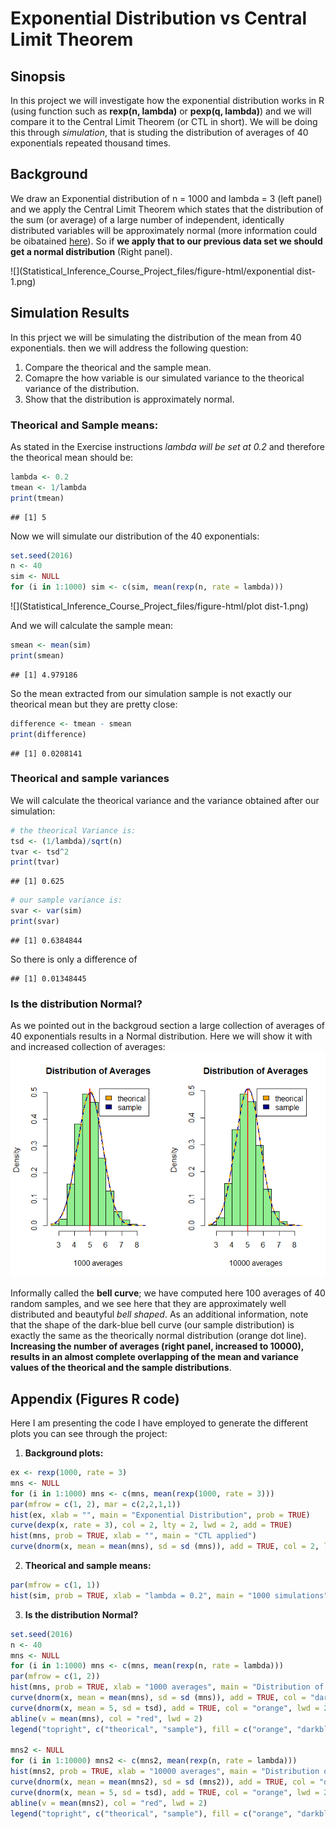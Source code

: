 # Exponential Distribution vs Central Limit Theorem



## Sinopsis

In this project we will investigate how the exponential distribution works in R (using function such as __rexp(n, lambda)__ or __pexp(q, lambda)__) and we will compare it to the Central Limit Theorem (or CTL in short). We will be doing this through *simulation*, that is studing the distribution of averages of 40 exponentials repeated thousand times.

## Background 
We draw an Exponential distribution of n = 1000 and lambda = 3 (left panel) and we apply the Central Limit Theorem which states that the distribution of the sum (or average) of a large number of independent, identically distributed variables will be approximately normal (more information could be oibatained [here](http://www.math.uah.edu/stat/sample/CLT.html)). So if **we apply that to our previous data set we should get a normal distribution** (Right panel). 

![](Statistical_Inference_Course_Project_files/figure-html/exponential dist-1.png)<!-- -->

## Simulation Results
In this prject we will be simulating the distribution of the mean from 40 exponentials. then we will address the following question:

1. Compare the theorical and the sample mean.
2. Comapre the how variable is our simulated variance to the theorical variance of the distribution.
3. Show that the distribution is approximately normal.

### Theorical and Sample means:
As stated in the Exercise instructions _lambda will be set at 0.2_ and therefore the theorical mean should be:

```r
lambda <- 0.2
tmean <- 1/lambda
print(tmean)
```

```
## [1] 5
```

Now we will simulate our distribution of the 40 exponentials:

```r
set.seed(2016)
n <- 40
sim <- NULL
for (i in 1:1000) sim <- c(sim, mean(rexp(n, rate = lambda)))
```

![](Statistical_Inference_Course_Project_files/figure-html/plot dist-1.png)<!-- -->

And we will calculate the sample mean:

```r
smean <- mean(sim)
print(smean)
```

```
## [1] 4.979186
```

So the mean extracted from our simulation sample is not exactly our theorical mean but they are pretty close:

```r
difference <- tmean - smean
print(difference)
```

```
## [1] 0.0208141
```

### Theorical and sample variances
We will calculate the theorical variance and the variance obtained after our simulation:

```r
# the theorical Variance is:
tsd <- (1/lambda)/sqrt(n)
tvar <- tsd^2
print(tvar) 
```

```
## [1] 0.625
```

```r
# our sample variance is:
svar <- var(sim)
print(svar)
```

```
## [1] 0.6384844
```
So there is only a difference of 

```
## [1] 0.01348445
```

### Is the distribution Normal?
As we pointed out in the backgroud section a large collection of averages of 40 exponentials results in a Normal distribution. Here we will show it with and increased collection of averages:
![](Statistical_Inference_Course_Project_files/figure-html/ND-1.png)<!-- -->

Informally called the **bell curve**; we have computed here 100 averages of 40 random samples, and we see here that they are approximately well distributed and beautyful _bell shaped_. As an additional information, note that the shape of the dark-blue bell curve (our sample distribution) is exactly the same as the theorically normal distribution (orange dot line). **Increasing the number of averages (right panel, increased to 10000), results in an almost complete overlapping of the mean and variance values of the theorical and the sample distributions**.

## Appendix (Figures R code)
Here I am presenting the code I have employed to generate the different plots you can see through the project:

1. **Background plots:**  

```r
ex <- rexp(1000, rate = 3)
mns <- NULL
for (i in 1:1000) mns <- c(mns, mean(rexp(1000, rate = 3)))
par(mfrow = c(1, 2), mar = c(2,2,1,1))
hist(ex, xlab = "", main = "Exponential Distribution", prob = TRUE)
curve(dexp(x, rate = 3), col = 2, lty = 2, lwd = 2, add = TRUE)
hist(mns, prob = TRUE, xlab = "", main = "CTL applied")
curve(dnorm(x, mean = mean(mns), sd = sd (mns)), add = TRUE, col = 2, lty = 2, lwd = 2)
```

2. **Theorical and sample means:** 

```r
par(mfrow = c(1, 1))
hist(sim, prob = TRUE, xlab = "lambda = 0.2", main = "1000 simulations", col = "lightblue")
```

3. **Is the distribution Normal?**  

```r
set.seed(2016)
n <- 40
mns <- NULL
for (i in 1:1000) mns <- c(mns, mean(rexp(n, rate = lambda)))
par(mfrow = c(1, 2))
hist(mns, prob = TRUE, xlab = "1000 averages", main = "Distribution of Averages", col = "lightgreen")
curve(dnorm(x, mean = mean(mns), sd = sd (mns)), add = TRUE, col = "darkblue",lwd = 2)
curve(dnorm(x, mean = 5, sd = tsd), add = TRUE, col = "orange", lwd = 2, lty = 2)
abline(v = mean(mns), col = "red", lwd = 2)
legend("topright", c("theorical", "sample"), fill = c("orange", "darkblue"))

mns2 <- NULL
for (i in 1:10000) mns2 <- c(mns2, mean(rexp(n, rate = lambda)))
hist(mns2, prob = TRUE, xlab = "10000 averages", main = "Distribution of Averages", col = "lightgreen")
curve(dnorm(x, mean = mean(mns2), sd = sd (mns2)), add = TRUE, col = "darkblue",lwd = 2)
curve(dnorm(x, mean = 5, sd = tsd), add = TRUE, col = "orange", lwd = 2, lty = 2)
abline(v = mean(mns2), col = "red", lwd = 2)
legend("topright", c("theorical", "sample"), fill = c("orange", "darkblue"))
```

